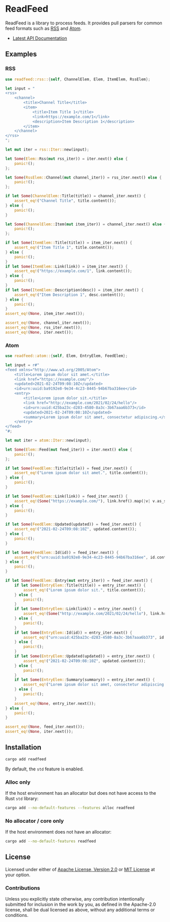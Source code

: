 # ReadFeed

ReadFeed is a library to process feeds. It provides pull parsers for common feed
formats such as [RSS][rss] and [Atom][atom].

* [Latest API Documentation][api_docs]

## Examples

### RSS

```rust
use readfeed::rss::{self, ChannelElem, Elem, ItemElem, RssElem};

let input = "
<rss>
    <channel>
        <title>Channel Title</title>
        <item>
            <title>Item Title 1</title>
            <link>https://example.com/1</link>
            <description>Item Description 1</description>
        </item>
    </channel>
</rss>
";

let mut iter = rss::Iter::new(input);

let Some(Elem::Rss(mut rss_iter)) = iter.next() else {
    panic!();
};

let Some(RssElem::Channel(mut channel_iter)) = rss_iter.next() else {
    panic!();
};

if let Some(ChannelElem::Title(title)) = channel_iter.next() {
    assert_eq!("Channel Title", title.content());
} else {
    panic!();
}

let Some(ChannelElem::Item(mut item_iter)) = channel_iter.next() else {
    panic!();
};

if let Some(ItemElem::Title(title)) = item_iter.next() {
    assert_eq!("Item Title 1", title.content());
} else {
    panic!();
}
if let Some(ItemElem::Link(link)) = item_iter.next() {
    assert_eq!("https://example.com/1", link.content());
} else {
    panic!();
}
if let Some(ItemElem::Description(desc)) = item_iter.next() {
    assert_eq!("Item Description 1", desc.content());
} else {
    panic!();
}
assert_eq!(None, item_iter.next());

assert_eq!(None, channel_iter.next());
assert_eq!(None, rss_iter.next());
assert_eq!(None, iter.next());
```

### Atom

```rust
use readfeed::atom::{self, Elem, EntryElem, FeedElem};

let input = r#"
<feed xmlns="http://www.w3.org/2005/Atom">
    <title>Lorem ipsum dolor sit amet.</title>
    <link href="https://example.com/"/>
    <updated>2021-02-24T09:08:10Z</updated>
    <id>urn:uuid:ba9192e8-9e34-4c23-8445-94b67ba316ee</id>
    <entry>
        <title>Lorem ipsum dolor sit.</title>
        <link href="http://example.com/2021/02/24/hello"/>
        <id>urn:uuid:425ba23c-d283-4580-8a3c-3b67aaa6b373</id>
        <updated>2021-02-24T09:08:10Z</updated>
        <summary>Lorem ipsum dolor sit amet, consectetur adipiscing.</summary>
    </entry>
</feed>
"#;

let mut iter = atom::Iter::new(input);

let Some(Elem::Feed(mut feed_iter)) = iter.next() else {
    panic!();
};

if let Some(FeedElem::Title(title)) = feed_iter.next() {
    assert_eq!("Lorem ipsum dolor sit amet.", title.content());
} else {
    panic!();
}

if let Some(FeedElem::Link(link)) = feed_iter.next() {
    assert_eq!(Some("https://example.com/"), link.href().map(|v| v.as_str()));
} else {
    panic!();
}

if let Some(FeedElem::Updated(updated)) = feed_iter.next() {
    assert_eq!("2021-02-24T09:08:10Z", updated.content());
} else {
    panic!();
}

if let Some(FeedElem::Id(id)) = feed_iter.next() {
    assert_eq!("urn:uuid:ba9192e8-9e34-4c23-8445-94b67ba316ee", id.content());
} else {
    panic!();
}

if let Some(FeedElem::Entry(mut entry_iter)) = feed_iter.next() {
    if let Some(EntryElem::Title(title)) = entry_iter.next() {
        assert_eq!("Lorem ipsum dolor sit.", title.content());
    } else {
        panic!();
    }
    if let Some(EntryElem::Link(link)) = entry_iter.next() {
        assert_eq!(Some("http://example.com/2021/02/24/hello"), link.href().map(|v| v.as_str()));
    } else {
        panic!();
    }
    if let Some(EntryElem::Id(id)) = entry_iter.next() {
        assert_eq!("urn:uuid:425ba23c-d283-4580-8a3c-3b67aaa6b373", id.content());
    } else {
        panic!();
    }
    if let Some(EntryElem::Updated(updated)) = entry_iter.next() {
        assert_eq!("2021-02-24T09:08:10Z", updated.content());
    } else {
        panic!();
    }
    if let Some(EntryElem::Summary(summary)) = entry_iter.next() {
        assert_eq!("Lorem ipsum dolor sit amet, consectetur adipiscing.", summary.content());
    } else {
        panic!();
    }
    assert_eq!(None, entry_iter.next());
} else {
    panic!();
}

assert_eq!(None, feed_iter.next());
assert_eq!(None, iter.next());
```

## Installation

```sh
cargo add readfeed
```

By default, the `std` feature is enabled.

### Alloc only

If the host environment has an allocator but does not have access to the Rust
`std` library:

```sh
cargo add --no-default-features --features alloc readfeed
```

### No allocator / core only

If the host environment does not have an allocator:

```sh
cargo add --no-default-features readfeed
```

## License

Licensed under either of [Apache License, Version 2.0][LICENSE_APACHE] or [MIT
License][LICENSE_MIT] at your option.

### Contributions

Unless you explicitly state otherwise, any contribution intentionally submitted
for inclusion in the work by you, as defined in the Apache-2.0 license, shall be
dual licensed as above, without any additional terms or conditions.

[LICENSE_APACHE]: LICENSE-APACHE
[LICENSE_MIT]: LICENSE-MIT
[api_docs]: https://docs.rs/readfeed/
[rss]: https://www.rssboard.org/rss-specification
[atom]: https://datatracker.ietf.org/doc/html/rfc4287